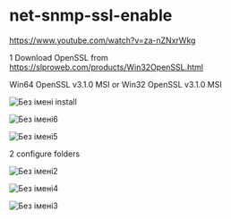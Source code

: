 # net-snmp-ssl-enable

https://www.youtube.com/watch?v=za-nZNxrWkg


1 Download OpenSSL from 
https://slproweb.com/products/Win32OpenSSL.html

Win64 OpenSSL v3.1.0  MSI  or  Win32 OpenSSL v3.1.0  MSI

![Без імені](https://user-images.githubusercontent.com/3407229/234344931-5fa11092-1b14-4dba-b061-2a6ac9281c17.jpg)
install 


![Без імені6](https://user-images.githubusercontent.com/3407229/234346963-cbfbaeb3-270e-4cfc-bb2f-0885b9dce930.jpg)



![Без імені5](https://user-images.githubusercontent.com/3407229/234346203-78b77628-a2ef-4fa2-a979-a1420590b0af.jpg)


2  configure folders

![Без імені2](https://user-images.githubusercontent.com/3407229/234344979-49aa26b7-0cec-400c-a814-3a150c132f34.jpg)


![Без імені4](https://user-images.githubusercontent.com/3407229/234345013-725927d1-52f0-4a69-94bf-21f848ab4d3b.jpg)



![Без імені3](https://user-images.githubusercontent.com/3407229/234345025-c03bb175-b626-4a98-a90c-e7daf233eced.jpg)
